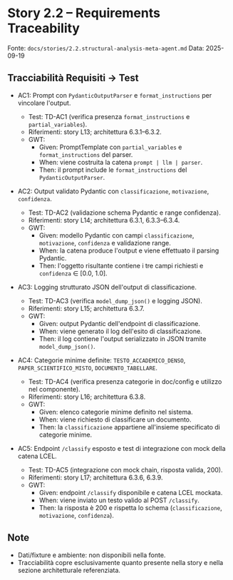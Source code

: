 # Story 2.2 – Requirements Traceability

Fonte: `docs/stories/2.2.structural-analysis-meta-agent.md`
Data: 2025-09-19

## Tracciabilità Requisiti → Test

- AC1: Prompt con `PydanticOutputParser` e `format_instructions` per vincolare l'output.
  - Test: TD-AC1 (verifica presenza `format_instructions` e `partial_variables`).
  - Riferimenti: story L13; architettura 6.3.1–6.3.2.
  - GWT:
    - Given: PromptTemplate con `partial_variables` e `format_instructions` del parser.
    - When: viene costruita la catena `prompt | llm | parser`.
    - Then: il prompt include le `format_instructions` del `PydanticOutputParser`.

- AC2: Output validato Pydantic con `classificazione`, `motivazione`, `confidenza`.
  - Test: TD-AC2 (validazione schema Pydantic e range confidenza).
  - Riferimenti: story L14; architettura 6.3.1, 6.3.3–6.3.4.
  - GWT:
    - Given: modello Pydantic con campi `classificazione`, `motivazione`, `confidenza` e validazione range.
    - When: la catena produce l'output e viene effettuato il parsing Pydantic.
    - Then: l'oggetto risultante contiene i tre campi richiesti e `confidenza` ∈ [0.0, 1.0].

- AC3: Logging strutturato JSON dell'output di classificazione.
  - Test: TD-AC3 (verifica `model_dump_json()` e logging JSON).
  - Riferimenti: story L15; architettura 6.3.7.
  - GWT:
    - Given: output Pydantic dell'endpoint di classificazione.
    - When: viene generato il log dell'esito di classificazione.
    - Then: il log contiene l'output serializzato in JSON tramite `model_dump_json()`.

- AC4: Categorie minime definite: `TESTO_ACCADEMICO_DENSO`, `PAPER_SCIENTIFICO_MISTO`, `DOCUMENTO_TABELLARE`.
  - Test: TD-AC4 (verifica presenza categorie in doc/config e utilizzo nel componente).
  - Riferimenti: story L16; architettura 6.3.8.
  - GWT:
    - Given: elenco categorie minime definito nel sistema.
    - When: viene richiesto di classificare un documento.
    - Then: la `classificazione` appartiene all'insieme specificato di categorie minime.

- AC5: Endpoint `/classify` esposto e test di integrazione con mock della catena LCEL.
  - Test: TD-AC5 (integrazione con mock chain, risposta valida, 200).
  - Riferimenti: story L17; architettura 6.3.6, 6.3.9.
  - GWT:
    - Given: endpoint `/classify` disponibile e catena LCEL mockata.
    - When: viene inviato un testo valido al POST `/classify`.
    - Then: la risposta è 200 e rispetta lo schema (`classificazione`, `motivazione`, `confidenza`).

## Note
- Dati/fixture e ambiente: non disponibili nella fonte.
- Tracciabilità copre esclusivamente quanto presente nella story e nella sezione architetturale referenziata.
